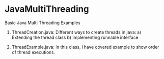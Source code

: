 # JavaMultiThreading
Basic Java Multi Threading Examples

1) ThreadCreation.java:
Different ways to create threads in java:
a) Extending the thread class
b) Implementing runnable interface

2) ThreadExample.java:
In this class, i have covered example to show order of thread executions.
